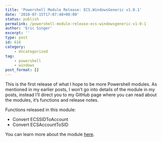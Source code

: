 ```yaml
---
title: 'Powershell Module Release: ECS.WindowsGeneric v1.0.1'
date: '2018-07-15T17:07:48+00:00'
status: publish
permalink: /powershell-module-release-ecs-windowsgeneric-v1-0-1
author: 'Eric Singer'
excerpt: ''
type: post
id: 616
category:
    - Uncategorized
tag:
    - powershell
    - windows
post_format: []
---
```

This is the first release of what I hope to be more Powershell modules. As mentioned in my earlier posts, I won’t go into details of the module in my posts, instead I’ll direct you to my GitHub page where you can read about the modules, it’s functions and release notes.

Functions released in this module:

- Convert ECSSIDToAccount
- Convert ECSAccountToSID

You can learn more about the module [here](https://github.com/ericcsinger/ECS.WindowsGeneric/wiki).